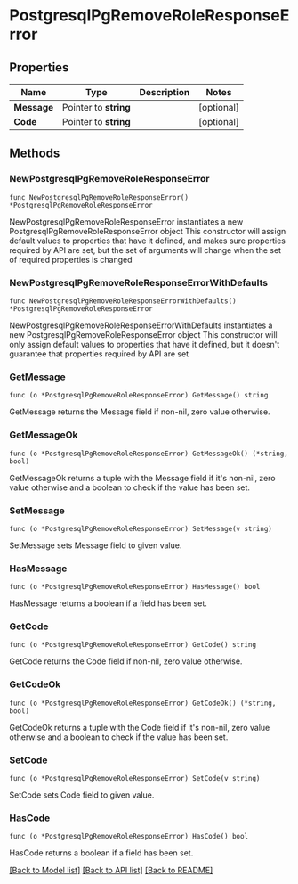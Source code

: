 # PostgresqlPgRemoveRoleResponseError

## Properties

Name | Type | Description | Notes
------------ | ------------- | ------------- | -------------
**Message** | Pointer to **string** |  | [optional] 
**Code** | Pointer to **string** |  | [optional] 

## Methods

### NewPostgresqlPgRemoveRoleResponseError

`func NewPostgresqlPgRemoveRoleResponseError() *PostgresqlPgRemoveRoleResponseError`

NewPostgresqlPgRemoveRoleResponseError instantiates a new PostgresqlPgRemoveRoleResponseError object
This constructor will assign default values to properties that have it defined,
and makes sure properties required by API are set, but the set of arguments
will change when the set of required properties is changed

### NewPostgresqlPgRemoveRoleResponseErrorWithDefaults

`func NewPostgresqlPgRemoveRoleResponseErrorWithDefaults() *PostgresqlPgRemoveRoleResponseError`

NewPostgresqlPgRemoveRoleResponseErrorWithDefaults instantiates a new PostgresqlPgRemoveRoleResponseError object
This constructor will only assign default values to properties that have it defined,
but it doesn't guarantee that properties required by API are set

### GetMessage

`func (o *PostgresqlPgRemoveRoleResponseError) GetMessage() string`

GetMessage returns the Message field if non-nil, zero value otherwise.

### GetMessageOk

`func (o *PostgresqlPgRemoveRoleResponseError) GetMessageOk() (*string, bool)`

GetMessageOk returns a tuple with the Message field if it's non-nil, zero value otherwise
and a boolean to check if the value has been set.

### SetMessage

`func (o *PostgresqlPgRemoveRoleResponseError) SetMessage(v string)`

SetMessage sets Message field to given value.

### HasMessage

`func (o *PostgresqlPgRemoveRoleResponseError) HasMessage() bool`

HasMessage returns a boolean if a field has been set.

### GetCode

`func (o *PostgresqlPgRemoveRoleResponseError) GetCode() string`

GetCode returns the Code field if non-nil, zero value otherwise.

### GetCodeOk

`func (o *PostgresqlPgRemoveRoleResponseError) GetCodeOk() (*string, bool)`

GetCodeOk returns a tuple with the Code field if it's non-nil, zero value otherwise
and a boolean to check if the value has been set.

### SetCode

`func (o *PostgresqlPgRemoveRoleResponseError) SetCode(v string)`

SetCode sets Code field to given value.

### HasCode

`func (o *PostgresqlPgRemoveRoleResponseError) HasCode() bool`

HasCode returns a boolean if a field has been set.


[[Back to Model list]](../README.md#documentation-for-models) [[Back to API list]](../README.md#documentation-for-api-endpoints) [[Back to README]](../README.md)


